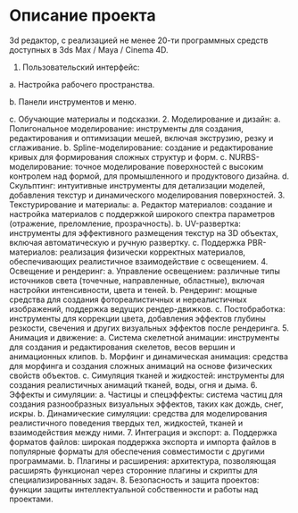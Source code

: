 # Описание проекта

3d редактор, с реализацией не менее 20-ти программных средств доступных в 3ds Max / Maya / Cinema 4D.

1.	Пользовательский интерфейс:

  a.	Настройка рабочего пространства.

  b.	Панели инструментов и меню.

  c.	Обучающие материалы и подсказки.
2.	Моделирование и дизайн:
a.	Полигональное моделирование: инструменты для создания, редактирования и оптимизации мешей, включая экструзию, резку и сглаживание.
b.	Spline-моделирование: создание и редактирование кривых для формирования сложных структур и форм.
c.	NURBS-моделирование: точное моделирование поверхностей с высоким контролем над формой, для промышленного и продуктового дизайна.
d.	Скульптинг: интуитивные инструменты для детализации моделей, добавления текстур и динамического моделирования поверхностей.
3.	Текстурирование и материалы:
a.	Редактор материалов: создание и настройка материалов с поддержкой широкого спектра параметров (отражение, преломление, прозрачность).
b.	UV-развертка: инструменты для эффективного размещения текстур на 3D объектах, включая автоматическую и ручную развертку.
c.	Поддержка PBR-материалов: реализация физически корректных материалов, обеспечивающих реалистичное взаимодействие с освещением.
4.	Освещение и рендеринг:
a.	Управление освещением: различные типы источников света (точечные, направленные, областные), включая настройки интенсивности, цвета и теней.
b.	Рендеринг: мощные средства для создания фотореалистичных и нереалистичных изображений, поддержка ведущих рендер-движков.
c.	Постобработка: инструменты для коррекции цвета, добавления эффектов глубины резкости, свечения и других визуальных эффектов после рендеринга.
5.	Анимация и движение:
a.	Система скелетной анимации: инструменты для создания и редактирования скелетов, весов вершин и анимационных клипов.
b.	Морфинг и динамическая анимация: средства для морфинга и создания сложных анимаций на основе физических свойств объектов.
c.	Симуляция тканей и жидкостей: инструменты для создания реалистичных анимаций тканей, воды, огня и дыма.
6.	Эффекты и симуляции:
a.	Частицы и спецэффекты: система частиц для создания разнообразных визуальных эффектов, таких как дождь, снег, искры.
b.	Динамические симуляции: средства для моделирования реалистичного поведения твердых тел, жидкостей, тканей и взаимодействия между ними.
7.	Интеграция и экспорт:
a.	Поддержка форматов файлов: широкая поддержка экспорта и импорта файлов в популярные форматы для обеспечения совместимости с другими программами.
b.	Плагины и расширения: архитектура, позволяющая расширять функционал через сторонние плагины и скрипты для специализированных задач.
8.	Безопасность и защита проектов: функции защиты интеллектуальной собственности и работы над проектами.

